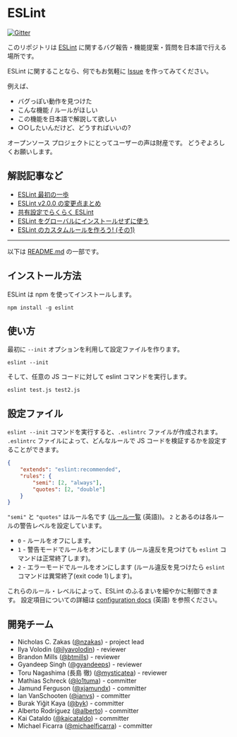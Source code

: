 # ESLint

[![Gitter](https://badges.gitter.im/eslint/eslint-jp.svg)](https://gitter.im/eslint/eslint-jp?utm_source=badge&utm_medium=badge&utm_campaign=pr-badge)

このリポジトリは [ESLint](https://github.com/eslint/eslint) に関するバグ報告・機能提案・質問を日本語で行える場所です。

ESLint に関することなら、何でもお気軽に [Issue](https://github.com/eslint/eslint-jp/issues/new) を作ってみてください。

例えば、

- バグっぽい動作を見つけた
- こんな機能 / ルールがほしい
- この機能を日本語で解説して欲しい
- ○○したいんだけど、どうすればいいの?

オープンソース プロジェクトにとってユーザーの声は財産です。
どうぞよろしくお願いします。

## 解説記事など

- [ESLint 最初の一歩](http://qiita.com/mysticatea/items/f523dab04a25f617c87d)
- [ESLint v2.0.0 の変更点まとめ](http://qiita.com/mysticatea/items/8bcecd821cca9e849078)
- [共有設定でらくらく ESLint](http://qiita.com/mysticatea/items/dc35ced6bd5e782f50cd)
- [ESLint をグローバルにインストールせずに使う](http://qiita.com/mysticatea/items/6bd56ff691d3a1577321)
- [ESLint のカスタムルールを作ろう! (その1)](http://qiita.com/mysticatea/items/cc3f648e11368799e66c)

----

以下は [README.md](https://github.com/eslint/eslint#readme) の一部です。

## インストール方法

ESLint は npm を使ってインストールします。

    npm install -g eslint

## 使い方

最初に `--init` オプションを利用して設定ファイルを作ります。

    eslint --init

そして、任意の JS コードに対して eslint コマンドを実行します。

    eslint test.js test2.js

## 設定ファイル

`eslint --init` コマンドを実行すると、`.eslintrc` ファイルが作成されます。
`.eslintrc` ファイルによって、どんなルールで JS コードを検証するかを設定することができます。

```json
{
    "extends": "eslint:recommended",
    "rules": {
        "semi": [2, "always"],
        "quotes": [2, "double"]
    }
}
```

`"semi"` と `"quotes"` はルール名です ([ルール一覧](http://eslint.org/docs/rules) (英語))。
`2` とあるのは各ルールの警告レベルを設定しています。

* `0` - ルールをオフにします。
* `1` - 警告モードでルールをオンにします (ルール違反を見つけても `eslint` コマンドは正常終了します)。
* `2` - エラーモードでルールをオンにします (ルール違反を見つけたら `eslint` コマンドは異常終了(exit code 1)します)。

これらのルール・レベルによって、ESLint のふるまいを細やかに制御できます。
設定項目についての詳細は [configuration docs](http://eslint.org/docs/user-guide/configuring) (英語) を参照ください。

## 開発チーム

* Nicholas C. Zakas ([@nzakas](https://github.com/nzakas)) - project lead
* Ilya Volodin ([@ilyavolodin](https://github.com/ilyavolodin)) - reviewer
* Brandon Mills ([@btmills](https://github.com/btmills)) - reviewer
* Gyandeep Singh ([@gyandeeps](https://github.com/gyandeeps)) - reviewer
* Toru Nagashima (長島 徹) ([@mysticatea](https://github.com/mysticatea)) - reviewer
* Mathias Schreck ([@lo1tuma](https://github.com/lo1tuma)) - committer
* Jamund Ferguson ([@xjamundx](https://github.com/xjamundx)) - committer
* Ian VanSchooten ([@ianvs](https://github.com/ianvs)) - committer
* Burak Yiğit Kaya ([@byk](https://github.com/byk)) - committer
* Alberto Rodríguez ([@alberto](https://github.com/alberto)) - committer
* Kai Cataldo ([@kaicataldo](https://github.com/kaicataldo)) - committer
* Michael Ficarra ([@michaelficarra](https://github.com/michaelficarra)) - committer
